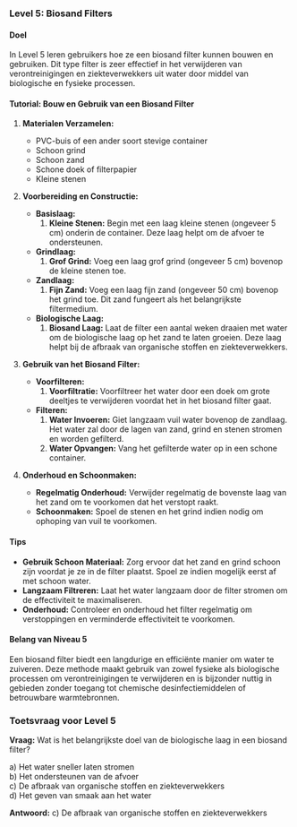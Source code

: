 ### Level 5: Biosand Filters

#### Doel
In Level 5 leren gebruikers hoe ze een biosand filter kunnen bouwen en gebruiken. Dit type filter is zeer effectief in het verwijderen van verontreinigingen en ziekteverwekkers uit water door middel van biologische en fysieke processen.

#### Tutorial: Bouw en Gebruik van een Biosand Filter

1. **Materialen Verzamelen:**
   - PVC-buis of een ander soort stevige container
   - Schoon grind
   - Schoon zand
   - Schone doek of filterpapier
   - Kleine stenen

2. **Voorbereiding en Constructie:**
   - **Basislaag:**
     1. **Kleine Stenen:** Begin met een laag kleine stenen (ongeveer 5 cm) onderin de container. Deze laag helpt om de afvoer te ondersteunen.
   - **Grindlaag:**
     1. **Grof Grind:** Voeg een laag grof grind (ongeveer 5 cm) bovenop de kleine stenen toe.
   - **Zandlaag:**
     1. **Fijn Zand:** Voeg een laag fijn zand (ongeveer 50 cm) bovenop het grind toe. Dit zand fungeert als het belangrijkste filtermedium.
   - **Biologische Laag:**
     1. **Biosand Laag:** Laat de filter een aantal weken draaien met water om de biologische laag op het zand te laten groeien. Deze laag helpt bij de afbraak van organische stoffen en ziekteverwekkers.

3. **Gebruik van het Biosand Filter:**
   - **Voorfilteren:**
     1. **Voorfiltratie:** Voorfiltreer het water door een doek om grote deeltjes te verwijderen voordat het in het biosand filter gaat.
   - **Filteren:**
     1. **Water Invoeren:** Giet langzaam vuil water bovenop de zandlaag. Het water zal door de lagen van zand, grind en stenen stromen en worden gefilterd.
     2. **Water Opvangen:** Vang het gefilterde water op in een schone container.

4. **Onderhoud en Schoonmaken:**
   - **Regelmatig Onderhoud:** Verwijder regelmatig de bovenste laag van het zand om te voorkomen dat het verstopt raakt.
   - **Schoonmaken:** Spoel de stenen en het grind indien nodig om ophoping van vuil te voorkomen.

#### Tips

- **Gebruik Schoon Materiaal:** Zorg ervoor dat het zand en grind schoon zijn voordat je ze in de filter plaatst. Spoel ze indien mogelijk eerst af met schoon water.
- **Langzaam Filtreren:** Laat het water langzaam door de filter stromen om de effectiviteit te maximaliseren.
- **Onderhoud:** Controleer en onderhoud het filter regelmatig om verstoppingen en verminderde effectiviteit te voorkomen.

#### Belang van Niveau 5
Een biosand filter biedt een langdurige en efficiënte manier om water te zuiveren. Deze methode maakt gebruik van zowel fysieke als biologische processen om verontreinigingen te verwijderen en is bijzonder nuttig in gebieden zonder toegang tot chemische desinfectiemiddelen of betrouwbare warmtebronnen.

### Toetsvraag voor Level 5

**Vraag:**
Wat is het belangrijkste doel van de biologische laag in een biosand filter?

a) Het water sneller laten stromen  
b) Het ondersteunen van de afvoer  
c) De afbraak van organische stoffen en ziekteverwekkers  
d) Het geven van smaak aan het water

**Antwoord:**
c) De afbraak van organische stoffen en ziekteverwekkers